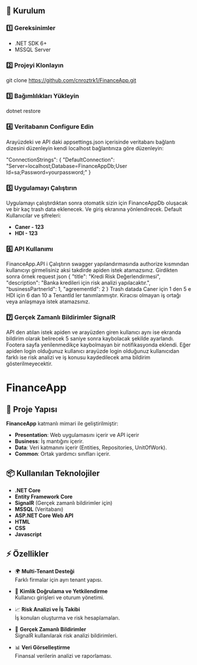 ## 📌 Kurulum

### 1️⃣ **Gereksinimler**
- .NET SDK 6+
- MSSQL Server
### 2️⃣ **Projeyi Klonlayın**
git clone https://github.com/cnroztrk1/FinanceApp.git
### 3️⃣  Bağımlılıkları Yükleyin
dotnet restore
### 4️⃣  Veritabanın Configure Edin
Arayüzdeki ve API daki
appsettings.json içerisinde veritabanı bağlantı dizesini düzenleyin kendi localhost bağlantınıza göre düzenleyin:

"ConnectionStrings": {
  "DefaultConnection": "Server=localhost;Database=FinanceAppDb;User Id=sa;Password=yourpassword;"
}
### 5️⃣  Uygulamayı Çalıştırın
Uygulamayı çalıştırdıktan sonra otomatik sizin için FinanceAppDb oluşacak ve bir kaç trash data eklenecek. Ve giriş ekranına yönlendirecek.
Default Kullanıcılar ve şifreleri: 
- **Caner - 123**
- **HDI - 123**

### 6️⃣  API Kullanımı
FinanceApp.API i Çalıştırın 
swagger yapılandırmasında authorize kısmından kullanıcıyı girmelisiniz aksi takdirde apiden istek atamazsınız.
Girdikten sonra örnek request json
{
  "title": "Kredi Risk Değerlendirmesi",
  "description": "Banka kredileri için risk analizi yapılacaktır.",
  "businessPartnerId": 1,
  "agreementId": 2
}
Trash datada Caner için 1 den 5 e HDI için 6 dan 10 a TenantId ler tanımlanmıştır. Kiracısı olmayan iş ortağı veya anlaşmaya istek atamazsınız.
### 7️⃣  Gerçek Zamanlı Bildirimler SignalR
API den atılan istek apiden ve arayüzden giren kullanıcı aynı ise ekranda bildirim olarak belirecek 5 saniye sonra kaybolacak şekilde ayarlandı. Footera sayfa yenilenmedikçe kaybolmayan bir notifikasyonda eklendi.
Eğer apiden login olduğunuz kullanıcı arayüzde login olduğunuz kullanıcıdan farklı ise risk analizi ve iş konusu kaydedilecek ama bildirim gösterilmeyecektir.
# FinanceApp
## 🚀 Proje Yapısı

**FinanceApp** katmanlı mimari ile geliştirilmiştir:

- **Presentation**: Web uygulamasını içerir ve API içerir
- **Business**: İş mantığını içerir.
- **Data**: Veri katmanını içerir (Entities, Repositories, UnitOfWork).
- **Common**: Ortak yardımcı sınıfları içerir.

## 📦 Kullanılan Teknolojiler

- **.NET Core**
- **Entity Framework Core**
- **SignalR** (Gerçek zamanlı bildirimler için)
- **MSSQL** (Veritabanı)
- **ASP.NET Core Web API**
- **HTML**
- **CSS**
- **Javascript**
## ⚡ Özellikler

- 🌍 **Multi-Tenant Desteği**  
  Farklı firmalar için ayrı tenant yapısı.

- 🔐 **Kimlik Doğrulama ve Yetkilendirme**  
  Kullanıcı girişleri ve oturum yönetimi.

- 📈 **Risk Analizi ve İş Takibi**  
  İş konuları oluşturma ve risk hesaplamaları.

- 🔔 **Gerçek Zamanlı Bildirimler**  
  SignalR kullanılarak risk analizi bildirimleri.

- 📊 **Veri Görselleştirme**  
  Finansal verilerin analizi ve raporlaması.


